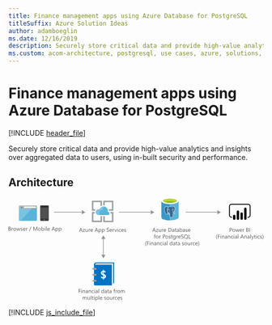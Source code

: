 ```yaml
---
title: Finance management apps using Azure Database for PostgreSQL
titleSuffix: Azure Solution Ideas
author: adamboeglin
ms.date: 12/16/2019
description: Securely store critical data and provide high-value analytics and insights over aggregated data to users, using in-built security and performance.
ms.custom: acom-architecture, postgresql, use cases, azure, solutions, analytics, 'https://azure.microsoft.com/solutions/architecture/finance-management-apps-using-azure-database-for-postgresql/'
---
```

# Finance management apps using Azure Database for PostgreSQL

[!INCLUDE [header_file](../header.md)]

Securely store critical data and provide high-value analytics and insights over aggregated data to users, using in-built security and performance. 

## Architecture

<svg class="architecture-diagram" aria-labelledby="finance-management-apps-using-azure-database-for-postgresql"  viewbox="0 0 753.592 305.172"  xmlns="http://www.w3.org/2000/svg">
    <g fill="#5b5b5b">
        <path d="M213.25 271.261h-4.51v4h4.172v1.216h-4.172v5.112h-1.357v-11.551h5.867zM215.935 271.245a.837.837 0 01-.6-.242.814.814 0 01-.25-.613.846.846 0 01.83-.861h.024a.855.855 0 01.619 1.463.849.849 0 01-.623.253zm.644 10.341h-1.321v-8.247h1.321zM226.1 281.584h-1.321v-4.7q0-2.626-1.917-2.626a2.077 2.077 0 00-1.639.745 2.759 2.759 0 00-.649 1.885v4.7h-1.315v-8.247h1.321v1.369h.032a2.975 2.975 0 012.71-1.562 2.522 2.522 0 012.07.874 3.9 3.9 0 01.716 2.525zM234.491 281.584h-1.321V280.3h-.032a2.766 2.766 0 01-2.537 1.482 2.71 2.71 0 01-1.93-.653 2.262 2.262 0 01-.7-1.732q0-2.312 2.723-2.69l2.474-.346q0-2.1-1.7-2.1a4.06 4.06 0 00-2.69 1.014v-1.353a5.113 5.113 0 012.8-.773q2.908 0 2.908 3.076zm-1.321-4.172l-1.989.273a3.229 3.229 0 00-1.386.455 1.311 1.311 0 00-.471 1.156 1.258 1.258 0 00.431.986 1.664 1.664 0 001.148.383 2.121 2.121 0 001.624-.688 2.465 2.465 0 00.64-1.744zM243.826 281.584h-1.321v-4.7q0-2.626-1.917-2.626a2.082 2.082 0 00-1.64.745 2.764 2.764 0 00-.648 1.885v4.7h-1.321v-8.247h1.321v1.369h.032a2.975 2.975 0 012.71-1.562 2.524 2.524 0 012.07.874 3.9 3.9 0 01.716 2.525zM251.936 281.208a4.291 4.291 0 01-2.255.571 3.731 3.731 0 01-2.846-1.148 4.158 4.158 0 01-1.084-2.976 4.571 4.571 0 011.168-3.274 4.084 4.084 0 013.117-1.236 4.337 4.337 0 011.917.4v1.355a3.359 3.359 0 00-1.965-.644 2.652 2.652 0 00-2.074.906 3.433 3.433 0 00-.809 2.38 3.269 3.269 0 00.761 2.287 2.62 2.62 0 002.041.838 3.311 3.311 0 002.03-.716zM254.61 271.245a.837.837 0 01-.6-.242.814.814 0 01-.25-.613.846.846 0 01.83-.861h.024a.855.855 0 01.619 1.463.849.849 0 01-.623.253zm.644 10.341h-1.321v-8.247h1.321zM263.832 281.584h-1.321V280.3h-.032a2.766 2.766 0 01-2.537 1.482 2.71 2.71 0 01-1.929-.653 2.259 2.259 0 01-.7-1.732q0-2.312 2.723-2.69l2.474-.346q0-2.1-1.7-2.1a4.058 4.058 0 00-2.69 1.014v-1.353a5.107 5.107 0 012.8-.773q2.907 0 2.908 3.076zm-1.321-4.172l-1.989.273a3.223 3.223 0 00-1.386.455 1.311 1.311 0 00-.471 1.156 1.261 1.261 0 00.43.986 1.667 1.667 0 001.149.383 2.121 2.121 0 001.622-.688 2.455 2.455 0 00.641-1.744zM267.641 281.584h-1.321v-12.207h1.321zM281.873 281.584h-1.321v-1.4h-.028a3.327 3.327 0 01-5.319.488 4.537 4.537 0 01-.931-3.016 4.948 4.948 0 011.031-3.278 3.4 3.4 0 012.745-1.231 2.645 2.645 0 012.474 1.337h.032v-5.106h1.321zm-1.321-3.729v-1.219a2.356 2.356 0 00-.661-1.692 2.215 2.215 0 00-1.675-.693 2.28 2.28 0 00-1.9.886 3.888 3.888 0 00-.693 2.448 3.5 3.5 0 00.663 2.251 2.174 2.174 0 001.785.825 2.254 2.254 0 001.792-.8 2.965 2.965 0 00.689-2.006zM290.45 281.584h-1.325V280.3h-.032a2.766 2.766 0 01-2.537 1.482 2.71 2.71 0 01-1.93-.653 2.262 2.262 0 01-.7-1.732q0-2.312 2.723-2.69l2.474-.346q0-2.1-1.7-2.1a4.06 4.06 0 00-2.69 1.014v-1.353a5.113 5.113 0 012.8-.773q2.908 0 2.908 3.076zm-1.321-4.172l-1.989.273a3.229 3.229 0 00-1.386.455 1.311 1.311 0 00-.471 1.156 1.258 1.258 0 00.431.986 1.664 1.664 0 001.148.383 2.121 2.121 0 001.624-.688 2.465 2.465 0 00.64-1.744zM296.765 281.506a2.546 2.546 0 01-1.232.258q-2.166 0-2.167-2.416v-4.881h-1.414v-1.13h1.414v-2.014l1.321-.426v2.44h2.078v1.128h-2.078v4.646a1.93 1.93 0 00.282 1.178 1.124 1.124 0 00.934.353 1.39 1.39 0 00.861-.273zM304.432 281.584h-1.321V280.3h-.032a2.766 2.766 0 01-2.537 1.482 2.71 2.71 0 01-1.93-.653 2.262 2.262 0 01-.7-1.732q0-2.312 2.723-2.69l2.474-.346q0-2.1-1.7-2.1a4.06 4.06 0 00-2.69 1.014v-1.353a5.113 5.113 0 012.8-.773q2.908 0 2.908 3.076zm-1.321-4.172l-1.989.273a3.229 3.229 0 00-1.386.455 1.311 1.311 0 00-.471 1.156 1.258 1.258 0 00.431.986 1.664 1.664 0 001.148.383 2.121 2.121 0 001.624-.688 2.465 2.465 0 00.64-1.744zM315.515 270.536a1.758 1.758 0 00-.878-.218q-1.386 0-1.386 1.747v1.271h1.933v1.128h-1.933v7.12h-1.311v-7.12h-1.414v-1.128h1.414V272a2.778 2.778 0 01.749-2.05 2.527 2.527 0 011.869-.753 2.592 2.592 0 01.958.145zM320.9 274.676a1.616 1.616 0 00-1-.266 1.688 1.688 0 00-1.414.8 3.7 3.7 0 00-.567 2.175v4.2H316.6v-8.247h1.321v1.7h.032a2.878 2.878 0 01.861-1.357 1.965 1.965 0 011.3-.488 2.152 2.152 0 01.789.118zM325.565 281.78a3.828 3.828 0 01-2.921-1.156 4.281 4.281 0 01-1.091-3.063 4.459 4.459 0 011.136-3.246 4.084 4.084 0 013.063-1.168 3.7 3.7 0 012.878 1.136 4.5 4.5 0 011.036 3.149 4.428 4.428 0 01-1.116 3.161 3.907 3.907 0 01-2.985 1.187zm.1-7.523a2.512 2.512 0 00-2.014.866 3.551 3.551 0 00-.741 2.388 3.362 3.362 0 00.749 2.312 2.546 2.546 0 002 .846 2.418 2.418 0 001.97-.825 3.606 3.606 0 00.688-2.356 3.669 3.669 0 00-.688-2.383 2.406 2.406 0 00-1.967-.848zM343.494 281.584h-1.321v-4.736a3.562 3.562 0 00-.423-1.982 1.6 1.6 0 00-1.421-.613 1.758 1.758 0 00-1.437.773 2.945 2.945 0 00-.589 1.852v4.706h-1.321v-4.9q0-2.433-1.877-2.432a1.737 1.737 0 00-1.434.729 3.011 3.011 0 00-.564 1.9v4.7h-1.321v-8.247h1.321v1.3h.032a2.8 2.8 0 012.561-1.5 2.382 2.382 0 012.335 1.707 2.945 2.945 0 012.738-1.707q2.722 0 2.723 3.359zM231.21 301.377h-1.321v-4.736a3.571 3.571 0 00-.423-1.982 1.6 1.6 0 00-1.422-.613 1.759 1.759 0 00-1.437.773 2.958 2.958 0 00-.589 1.852v4.706H224.7v-4.9q0-2.433-1.876-2.432a1.737 1.737 0 00-1.434.729 3.011 3.011 0 00-.564 1.9v4.7h-1.329v-8.244h1.321v1.3h.032a2.8 2.8 0 012.561-1.5 2.385 2.385 0 012.335 1.707 2.945 2.945 0 012.738-1.707q2.722 0 2.723 3.359zM240.375 301.377h-1.323v-1.3h-.032a2.71 2.71 0 01-2.545 1.5q-2.945 0-2.945-3.511v-4.936h1.311v4.72q0 2.61 2 2.61a2.023 2.023 0 001.592-.707 2.731 2.731 0 00.624-1.865v-4.758h1.321zM244.361 301.377h-1.321v-12.208h1.321zM250.862 301.3a2.548 2.548 0 01-1.234.258q-2.165 0-2.165-2.416v-4.881h-1.414v-1.131h1.414v-2.014l1.321-.426v2.44h2.078v1.128h-2.078v4.642a1.931 1.931 0 00.28 1.178 1.125 1.125 0 00.934.353 1.391 1.391 0 00.862-.273zM253.3 291.038a.834.834 0 01-.6-.242.815.815 0 01-.251-.613.848.848 0 01.835-.861h.019a.855.855 0 01.619 1.463.848.848 0 01-.622.253zm.644 10.341h-1.321v-8.247h1.321zM257.972 300.187h-.032v4.985h-1.32V293.13h1.321v1.449h.032a3.125 3.125 0 012.851-1.644 3.023 3.023 0 012.489 1.107 4.587 4.587 0 01.893 2.968 5.113 5.113 0 01-1.006 3.314 3.354 3.354 0 01-2.755 1.244 2.76 2.76 0 01-2.473-1.381zm-.032-3.326v1.152a2.453 2.453 0 00.664 1.735 2.37 2.37 0 003.568-.2 4.214 4.214 0 00.68-2.553 3.328 3.328 0 00-.635-2.158 2.107 2.107 0 00-1.724-.781 2.339 2.339 0 00-1.852.8 2.945 2.945 0 00-.701 2.005zM267.637 301.377h-1.321v-12.208h1.321zM276.941 297.586h-5.824a3.09 3.09 0 00.741 2.121 2.557 2.557 0 001.949.749 4.049 4.049 0 002.561-.918v1.25a4.782 4.782 0 01-2.874.789 3.489 3.489 0 01-2.748-1.124 4.6 4.6 0 01-1-3.161 4.507 4.507 0 011.092-3.137 3.5 3.5 0 012.71-1.212 3.1 3.1 0 012.506 1.047 4.368 4.368 0 01.886 2.908zm-1.353-1.119a2.69 2.69 0 00-.553-1.78 1.885 1.885 0 00-1.509-.636 2.134 2.134 0 00-1.588.668 3.036 3.036 0 00-.806 1.747zM282.955 301.082v-1.414a3.913 3.913 0 002.378.8q1.74 0 1.74-1.159a1.01 1.01 0 00-.15-.56 1.478 1.478 0 00-.4-.406 3.111 3.111 0 00-.6-.318 36.188 36.188 0 00-.736-.295 9.348 9.348 0 01-.963-.439 2.9 2.9 0 01-.693-.5 1.845 1.845 0 01-.418-.633 2.229 2.229 0 01-.141-.825 1.971 1.971 0 01.267-1.027 2.356 2.356 0 01.707-.749 3.288 3.288 0 011.01-.455 4.488 4.488 0 011.171-.153 4.734 4.734 0 011.917.37v1.337a3.734 3.734 0 00-2.094-.6 2.438 2.438 0 00-.667.085 1.632 1.632 0 00-.513.236 1.1 1.1 0 00-.33.366.96.96 0 00-.118.471 1.126 1.126 0 00.118.54 1.19 1.19 0 00.343.386 2.592 2.592 0 00.548.306q.32.137.732.3a10.117 10.117 0 01.983.431 3.367 3.367 0 01.741.5 1.948 1.948 0 01.471.64 2.058 2.058 0 01.166.861 2.037 2.037 0 01-.27 1.06 2.31 2.31 0 01-.721.749 3.3 3.3 0 01-1.038.443 5.137 5.137 0 01-1.234.145 4.685 4.685 0 01-2.206-.493zM293.9 301.573a3.826 3.826 0 01-2.921-1.156 4.281 4.281 0 01-1.091-3.063 4.459 4.459 0 011.135-3.246 4.086 4.086 0 013.069-1.168 3.7 3.7 0 012.878 1.136 4.5 4.5 0 011.036 3.149 4.432 4.432 0 01-1.116 3.161 3.907 3.907 0 01-2.99 1.187zm.1-7.523a2.512 2.512 0 00-2.014.866 3.551 3.551 0 00-.741 2.388 3.363 3.363 0 00.748 2.312 2.548 2.548 0 002 .846 2.414 2.414 0 001.969-.825 3.6 3.6 0 00.689-2.356 3.662 3.662 0 00-.689-2.383 2.4 2.4 0 00-1.962-.848zM306.789 301.377h-1.321v-1.3h-.032a2.71 2.71 0 01-2.545 1.5q-2.945 0-2.945-3.511v-4.936h1.314v4.72q0 2.61 2 2.61a2.023 2.023 0 001.592-.707 2.731 2.731 0 00.624-1.865v-4.758h1.324zM313.748 294.47a1.614 1.614 0 00-1-.266 1.685 1.685 0 00-1.414.8 3.687 3.687 0 00-.568 2.175v4.2h-1.321v-8.249h1.321v1.7h.032a2.888 2.888 0 01.862-1.357 1.962 1.962 0 011.3-.488 2.148 2.148 0 01.789.118zM320.592 301a4.291 4.291 0 01-2.255.571 3.734 3.734 0 01-2.848-1.148 4.157 4.157 0 01-1.083-2.976 4.576 4.576 0 011.166-3.274 4.087 4.087 0 013.117-1.236 4.337 4.337 0 011.917.4v1.353a3.359 3.359 0 00-1.965-.644 2.657 2.657 0 00-2.075.906 3.438 3.438 0 00-.809 2.38 3.274 3.274 0 00.761 2.287 2.624 2.624 0 002.042.838 3.311 3.311 0 002.03-.716zM329.218 297.586H323.4a3.08 3.08 0 00.741 2.121 2.553 2.553 0 001.949.749 4.054 4.054 0 002.561-.918v1.25a4.789 4.789 0 01-2.876.789 3.484 3.484 0 01-2.745-1.124 4.6 4.6 0 01-1-3.161 4.511 4.511 0 011.091-3.137 3.5 3.5 0 012.71-1.212 3.1 3.1 0 012.5 1.047 4.359 4.359 0 01.886 2.908zm-1.353-1.119a2.683 2.683 0 00-.551-1.78 1.885 1.885 0 00-1.51-.636 2.131 2.131 0 00-1.586.668 3.029 3.029 0 00-.806 1.747zM330.714 301.082v-1.414a3.913 3.913 0 002.378.8q1.74 0 1.74-1.159a1.01 1.01 0 00-.15-.56 1.477 1.477 0 00-.4-.406 3.111 3.111 0 00-.6-.318 36.188 36.188 0 00-.736-.295 9.349 9.349 0 01-.963-.439 2.9 2.9 0 01-.693-.5 1.845 1.845 0 01-.418-.633 2.229 2.229 0 01-.141-.825A1.971 1.971 0 01331 294.3a2.356 2.356 0 01.707-.749 3.288 3.288 0 011.01-.455 4.488 4.488 0 011.171-.153 4.734 4.734 0 011.917.37v1.337a3.734 3.734 0 00-2.094-.6 2.438 2.438 0 00-.667.085 1.632 1.632 0 00-.513.236 1.1 1.1 0 00-.33.366.96.96 0 00-.118.471 1.126 1.126 0 00.118.54 1.19 1.19 0 00.343.386 2.592 2.592 0 00.548.306q.32.137.732.3a10.117 10.117 0 01.983.431 3.367 3.367 0 01.741.5 1.948 1.948 0 01.471.64 2.058 2.058 0 01.166.861 2.037 2.037 0 01-.27 1.06 2.31 2.31 0 01-.721.749 3.3 3.3 0 01-1.038.443 5.137 5.137 0 01-1.234.145 4.684 4.684 0 01-2.208-.487z"/>
    </g>
    <g fill="#5b5b5b">
        <path d="M218.92 100.481h-1.5l-1.22-3.238h-4.9l-1.152 3.238h-1.5l4.43-11.546h1.4zm-3.166-4.454l-1.812-4.921a4.6 4.6 0 01-.177-.773h-.032a4.323 4.323 0 01-.185.773l-1.8 4.915zM226.192 92.612l-4.881 6.742h4.831v1.128h-6.765v-.411l4.881-6.709h-4.422v-1.129h6.364zM234.569 100.481h-1.321v-1.3h-.032a2.71 2.71 0 01-2.545 1.5q-2.945 0-2.945-3.511v-4.937h1.311v4.72q0 2.61 2 2.61a2.018 2.018 0 001.591-.707 2.725 2.725 0 00.624-1.865v-4.758h1.321zM241.535 93.571a1.616 1.616 0 00-1-.266 1.684 1.684 0 00-1.414.8 3.678 3.678 0 00-.568 2.175v4.2h-1.321v-8.247h1.321v1.7h.032a2.878 2.878 0 01.861-1.357 1.963 1.963 0 011.3-.488 2.156 2.156 0 01.789.118zM249.38 96.687h-5.823a3.084 3.084 0 00.741 2.121 2.554 2.554 0 001.949.749 4.054 4.054 0 002.561-.918v1.241a4.786 4.786 0 01-2.875.789 3.486 3.486 0 01-2.746-1.124 4.6 4.6 0 01-1-3.161 4.507 4.507 0 011.092-3.137 3.5 3.5 0 012.71-1.212 3.1 3.1 0 012.5 1.047 4.368 4.368 0 01.886 2.908zm-1.353-1.119a2.684 2.684 0 00-.553-1.78 1.878 1.878 0 00-1.509-.636 2.131 2.131 0 00-1.587.668 3.036 3.036 0 00-.806 1.747zM265.013 100.481h-1.5l-1.224-3.238h-4.9l-1.152 3.238h-1.506l4.43-11.546h1.4zm-3.166-4.454l-1.812-4.921a4.713 4.713 0 01-.177-.773h-.032a4.425 4.425 0 01-.185.773l-1.8 4.915zM267.888 99.288h-.032v4.98h-1.321V92.233h1.321v1.449h.032a3.122 3.122 0 012.851-1.644 3.021 3.021 0 012.488 1.107 4.587 4.587 0 01.894 2.968 5.113 5.113 0 01-1.006 3.314 3.351 3.351 0 01-2.755 1.244 2.759 2.759 0 01-2.472-1.383zm-.032-3.326v1.152a2.448 2.448 0 00.664 1.735 2.369 2.369 0 003.566-.205 4.206 4.206 0 00.681-2.553 3.322 3.322 0 00-.636-2.158 2.107 2.107 0 00-1.724-.781 2.34 2.34 0 00-1.852.8 2.945 2.945 0 00-.699 2.01zM277.584 99.288h-.032v4.98h-1.321V92.233h1.321v1.449h.032a3.122 3.122 0 012.851-1.644 3.021 3.021 0 012.488 1.107 4.587 4.587 0 01.894 2.968 5.113 5.113 0 01-1.006 3.314 3.351 3.351 0 01-2.755 1.244 2.759 2.759 0 01-2.472-1.383zm-.032-3.326v1.152a2.448 2.448 0 00.664 1.735 2.369 2.369 0 003.566-.205 4.206 4.206 0 00.681-2.553 3.322 3.322 0 00-.636-2.158 2.107 2.107 0 00-1.724-.781 2.34 2.34 0 00-1.852.8 2.946 2.946 0 00-.699 2.01zM290.084 100.014v-1.6a3.093 3.093 0 00.656.435 5.383 5.383 0 00.806.326 6.479 6.479 0 00.851.205 4.735 4.735 0 00.789.073 3.1 3.1 0 001.866-.453 1.737 1.737 0 00.41-2.147 2.293 2.293 0 00-.567-.633 5.685 5.685 0 00-.858-.548q-.5-.262-1.067-.551-.6-.306-1.128-.62a4.853 4.853 0 01-.91-.693 2.737 2.737 0 01-.484-3.354 2.97 2.97 0 01.91-.963 4.124 4.124 0 011.284-.564 5.881 5.881 0 011.47-.185 5.635 5.635 0 012.488.411v1.522a4.512 4.512 0 00-2.626-.707 4.33 4.33 0 00-.886.093 2.493 2.493 0 00-.789.3 1.745 1.745 0 00-.564.54 1.433 1.433 0 00-.218.806 1.649 1.649 0 00.166.765 1.859 1.859 0 00.487.589 4.83 4.83 0 00.786.516q.463.25 1.066.548t1.178.644a5.388 5.388 0 01.974.749 3.36 3.36 0 01.664.91 2.564 2.564 0 01.245 1.144 2.9 2.9 0 01-.335 1.446 2.724 2.724 0 01-.9.963 3.929 3.929 0 01-1.308.536 7.177 7.177 0 01-1.562.165 6.407 6.407 0 01-.676-.045q-.4-.044-.825-.128a6.58 6.58 0 01-.793-.21 2.454 2.454 0 01-.6-.285zM305.838 96.687h-5.823a3.084 3.084 0 00.741 2.121 2.554 2.554 0 001.949.749 4.054 4.054 0 002.561-.918v1.241a4.786 4.786 0 01-2.875.789 3.486 3.486 0 01-2.746-1.124 4.6 4.6 0 01-1-3.161 4.507 4.507 0 011.092-3.137 3.5 3.5 0 012.71-1.212 3.1 3.1 0 012.5 1.047 4.367 4.367 0 01.886 2.908zm-1.353-1.119a2.684 2.684 0 00-.553-1.78 1.878 1.878 0 00-1.509-.636 2.131 2.131 0 00-1.587.668 3.036 3.036 0 00-.806 1.747zM312.136 93.571a1.617 1.617 0 00-1-.266 1.684 1.684 0 00-1.414.8 3.678 3.678 0 00-.568 2.175v4.2h-1.321v-8.247h1.318v1.7h.032a2.878 2.878 0 01.861-1.357 1.963 1.963 0 011.3-.488 2.156 2.156 0 01.789.118zM320.714 92.233l-3.286 8.247h-1.3l-3.125-8.247h1.449l2.094 5.992a5.419 5.419 0 01.29 1.152h.032a5.372 5.372 0 01.258-1.119l2.19-6.024zM322.807 90.14a.837.837 0 01-.6-.242.814.814 0 01-.25-.613.846.846 0 01.83-.861h.024a.849.849 0 01.615.245.859.859 0 01.006 1.215l-.006.006a.844.844 0 01-.619.25zm.644 10.341h-1.321v-8.248h1.321zM331.747 100.1a4.291 4.291 0 01-2.255.571 3.736 3.736 0 01-2.848-1.148 4.161 4.161 0 01-1.083-2.976 4.571 4.571 0 011.168-3.274 4.084 4.084 0 013.117-1.236 4.337 4.337 0 011.917.4V93.8a3.357 3.357 0 00-1.965-.644 2.658 2.658 0 00-2.075.906 3.444 3.444 0 00-.809 2.38 3.279 3.279 0 00.761 2.287 2.626 2.626 0 002.042.838 3.311 3.311 0 002.03-.716zM340.375 96.687h-5.823a3.085 3.085 0 00.741 2.121 2.554 2.554 0 001.949.749 4.054 4.054 0 002.561-.918v1.241a4.786 4.786 0 01-2.875.789 3.486 3.486 0 01-2.746-1.124 4.6 4.6 0 01-1-3.161 4.507 4.507 0 011.092-3.137 3.5 3.5 0 012.71-1.212 3.1 3.1 0 012.5 1.047 4.367 4.367 0 01.886 2.908zm-1.353-1.119a2.684 2.684 0 00-.553-1.78 1.878 1.878 0 00-1.509-.636 2.131 2.131 0 00-1.587.668 3.036 3.036 0 00-.806 1.747zM341.871 100.183v-1.414a3.909 3.909 0 002.376.8q1.74 0 1.74-1.159a1.008 1.008 0 00-.148-.56 1.509 1.509 0 00-.4-.406 3.145 3.145 0 00-.6-.318 36.587 36.587 0 00-.738-.295 9.58 9.58 0 01-.963-.439 2.946 2.946 0 01-.693-.5 1.885 1.885 0 01-.418-.633 2.253 2.253 0 01-.14-.825 1.971 1.971 0 01.266-1.027 2.356 2.356 0 01.707-.749 3.3 3.3 0 011.011-.455 4.477 4.477 0 011.171-.153 4.737 4.737 0 011.917.37v1.33a3.736 3.736 0 00-2.094-.6 2.448 2.448 0 00-.668.085 1.65 1.65 0 00-.513.236 1.093 1.093 0 00-.329.366.96.96 0 00-.118.471 1.126 1.126 0 00.118.54 1.178 1.178 0 00.342.386 2.626 2.626 0 00.548.306q.323.137.733.3a10.241 10.241 0 01.983.431 3.4 3.4 0 01.741.5 1.964 1.964 0 01.471.64 2.077 2.077 0 01.165.861 2.025 2.025 0 01-.27 1.06 2.307 2.307 0 01-.72.749 3.309 3.309 0 01-1.039.443 5.134 5.134 0 01-1.232.145 4.678 4.678 0 01-2.206-.486z"/>
    </g>
    <g fill="#969696">
        <path d="M134.392 41.566h83.964v1.767h-83.964z"/>
        <path d="M216.551 36.281l10.683 6.169-10.683 6.169V36.281z"/>
    </g>
    <g fill="#969696">
        <path d="M326.435 41.566h95.746v1.767h-95.746z"/>
        <path d="M420.375 36.281l10.683 6.169-10.683 6.169V36.281z"/>
    </g>
    <g fill="#969696">
        <path d="M523.19 41.566h95.746v1.767H523.19z"/>
        <path d="M617.131 36.281l10.682 6.169-10.682 6.169V36.281z"/>
    </g>
    <g fill="#5b5b5b">
        <path d="M655.036 96.116v4.365h-1.353V88.935h3.173a4.188 4.188 0 012.872.9 3.222 3.222 0 011.019 2.545 3.5 3.5 0 01-1.132 2.69 4.324 4.324 0 01-3.056 1.047zm0-5.96v4.736h1.414a3.171 3.171 0 002.142-.637 2.268 2.268 0 00.738-1.809q0-2.288-2.71-2.287zM665.58 100.674a3.826 3.826 0 01-2.921-1.156 4.281 4.281 0 01-1.091-3.063 4.459 4.459 0 011.135-3.246 4.086 4.086 0 013.069-1.168 3.7 3.7 0 012.878 1.136 4.5 4.5 0 011.036 3.149 4.432 4.432 0 01-1.116 3.161 3.907 3.907 0 01-2.99 1.187zm.1-7.523a2.512 2.512 0 00-2.013.866 3.551 3.551 0 00-.741 2.388 3.363 3.363 0 00.748 2.312 2.548 2.548 0 002 .846 2.414 2.414 0 001.969-.825 3.6 3.6 0 00.689-2.356 3.662 3.662 0 00-.691-2.382 2.4 2.4 0 00-1.965-.849zM682.187 92.233l-2.474 8.247h-1.369l-1.7-5.9a3.79 3.79 0 01-.128-.765h-.032a3.627 3.627 0 01-.171.749l-1.843 5.919h-1.322l-2.5-8.247h1.386l1.707 6.2a3.828 3.828 0 01.118.741h.065a3.47 3.47 0 01.145-.758l1.9-6.185h1.208l1.707 6.217a4.491 4.491 0 01.118.741h.065a3.49 3.49 0 01.138-.741l1.675-6.217zM690.264 96.687h-5.821a3.08 3.08 0 00.741 2.121 2.553 2.553 0 001.949.749 4.054 4.054 0 002.561-.918v1.241a4.789 4.789 0 01-2.876.789 3.484 3.484 0 01-2.745-1.124 4.6 4.6 0 01-1-3.161 4.511 4.511 0 011.091-3.137 3.5 3.5 0 012.71-1.212 3.1 3.1 0 012.5 1.047 4.359 4.359 0 01.886 2.908zm-1.353-1.119a2.683 2.683 0 00-.551-1.78 1.885 1.885 0 00-1.51-.636 2.131 2.131 0 00-1.586.668 3.029 3.029 0 00-.806 1.747zM696.562 93.571a1.614 1.614 0 00-1-.266 1.685 1.685 0 00-1.414.8 3.687 3.687 0 00-.568 2.175v4.2h-1.321v-8.247h1.321v1.7h.032a2.888 2.888 0 01.862-1.357 1.962 1.962 0 011.3-.488 2.148 2.148 0 01.789.118zM702.692 100.481V88.935h3.286a3.588 3.588 0 012.375.733 2.368 2.368 0 01.879 1.909 2.809 2.809 0 01-.531 1.707 2.869 2.869 0 01-1.466 1.031v.032a2.945 2.945 0 011.869.882 2.71 2.71 0 01.7 1.937 3.02 3.02 0 01-1.06 2.4 3.954 3.954 0 01-2.68.918zm1.353-10.326v3.729h1.386a2.625 2.625 0 001.746-.536 1.865 1.865 0 00.637-1.51q0-1.684-2.216-1.684zm0 4.948v4.155h1.837a2.751 2.751 0 001.847-.564 1.931 1.931 0 00.656-1.546q0-2.046-2.786-2.045zM713.5 100.481h-1.353V88.935h1.353zM617.307 122.9h-1.178a10.29 10.29 0 01-2.5-7.031 10.68 10.68 0 012.5-7.143h1.192a10.857 10.857 0 00-2.528 7.128 10.665 10.665 0 002.514 7.046zM624.862 109.949h-4.51v4h4.172v1.216h-4.172v5.114H619v-11.551h5.864zM627.552 109.933a.836.836 0 01-.6-.242.814.814 0 01-.25-.613.846.846 0 01.83-.861h.024a.85.85 0 01.615.245.859.859 0 01.006 1.215l-.006.006a.843.843 0 01-.619.25zm.644 10.341h-1.321v-8.247h1.325zM637.716 120.274H636.4v-4.7q0-2.626-1.917-2.626a2.082 2.082 0 00-1.64.745 2.764 2.764 0 00-.648 1.885v4.7h-1.321v-8.248h1.321v1.37h.032a2.975 2.975 0 012.71-1.562 2.524 2.524 0 012.07.874 3.9 3.9 0 01.716 2.525zM646.111 120.274h-1.321v-1.289h-.032a2.766 2.766 0 01-2.537 1.482 2.71 2.71 0 01-1.929-.653 2.259 2.259 0 01-.7-1.732q0-2.312 2.723-2.69l2.474-.346q0-2.1-1.7-2.1a4.058 4.058 0 00-2.69 1.014v-1.353a5.107 5.107 0 012.8-.773q2.907 0 2.908 3.076zm-1.321-4.172l-1.989.273a3.224 3.224 0 00-1.386.455 1.311 1.311 0 00-.471 1.156 1.261 1.261 0 00.43.986 1.667 1.667 0 001.149.383 2.121 2.121 0 001.622-.688 2.455 2.455 0 00.641-1.744zM655.443 120.274h-1.32v-4.7q0-2.626-1.917-2.626a2.077 2.077 0 00-1.639.745 2.759 2.759 0 00-.649 1.885v4.7H648.6v-8.248h1.321v1.37h.032a2.975 2.975 0 012.71-1.562 2.522 2.522 0 012.07.874 3.9 3.9 0 01.716 2.525zM663.548 119.9a4.291 4.291 0 01-2.255.571 3.736 3.736 0 01-2.848-1.148 4.161 4.161 0 01-1.083-2.976 4.571 4.571 0 011.168-3.274 4.084 4.084 0 013.117-1.236 4.337 4.337 0 011.917.4v1.353a3.356 3.356 0 00-1.965-.644 2.658 2.658 0 00-2.075.906 3.444 3.444 0 00-.809 2.38 3.279 3.279 0 00.761 2.287 2.626 2.626 0 002.042.838 3.311 3.311 0 002.03-.716zM666.228 109.933a.836.836 0 01-.6-.242.814.814 0 01-.25-.613.846.846 0 01.83-.861h.024a.85.85 0 01.615.245.859.859 0 01.006 1.215l-.006.006a.843.843 0 01-.619.25zm.644 10.341h-1.321v-8.247h1.321zM675.448 120.274h-1.32v-1.289h-.028a2.766 2.766 0 01-2.537 1.482 2.71 2.71 0 01-1.93-.653 2.262 2.262 0 01-.7-1.732q0-2.312 2.723-2.69l2.474-.346q0-2.1-1.7-2.1a4.06 4.06 0 00-2.69 1.014v-1.353a5.113 5.113 0 012.8-.773q2.908 0 2.908 3.076zm-1.321-4.172l-1.989.273a3.229 3.229 0 00-1.386.455 1.311 1.311 0 00-.471 1.156 1.258 1.258 0 00.431.986 1.664 1.664 0 001.148.383 2.121 2.121 0 001.624-.688 2.465 2.465 0 00.64-1.744zM679.258 120.274h-1.321v-12.209h1.321zM695.568 120.274h-1.5l-1.224-3.238h-4.9l-1.152 3.238h-1.502l4.43-11.546h1.4zm-3.166-4.459l-1.812-4.921a4.6 4.6 0 01-.177-.773h-.032a4.317 4.317 0 01-.185.773l-1.8 4.921zM703.935 120.274h-1.321v-4.7q0-2.626-1.917-2.626a2.082 2.082 0 00-1.64.745 2.764 2.764 0 00-.648 1.885v4.7h-1.321v-8.248h1.321v1.37h.032a2.975 2.975 0 012.71-1.562 2.524 2.524 0 012.07.874 3.9 3.9 0 01.716 2.525zM712.325 120.274H711v-1.289h-.032a2.766 2.766 0 01-2.537 1.482 2.71 2.71 0 01-1.929-.653 2.259 2.259 0 01-.7-1.732q0-2.312 2.723-2.69l2.474-.346q0-2.1-1.7-2.1a4.058 4.058 0 00-2.69 1.014v-1.353a5.107 5.107 0 012.8-.773q2.907 0 2.908 3.076zM711 116.1l-1.989.273a3.224 3.224 0 00-1.386.455 1.311 1.311 0 00-.471 1.156 1.261 1.261 0 00.43.986 1.667 1.667 0 001.149.383 2.121 2.121 0 001.622-.688 2.455 2.455 0 00.641-1.744zM716.138 120.274h-1.321v-12.209h1.321zM725.376 112.027l-3.794 9.568q-1.014 2.561-2.851 2.561a3.029 3.029 0 01-.861-.1v-1.178a2.442 2.442 0 00.781.145 1.62 1.62 0 001.5-1.192l.661-1.562-3.221-8.231h1.466l2.231 6.347q.04.118.17.628h.048q.04-.193.161-.613l2.343-6.362zM730.667 120.194a2.546 2.546 0 01-1.232.258q-2.166 0-2.167-2.416v-4.881h-1.414v-1.128h1.414v-2.014l1.321-.426v2.44h2.078v1.128h-2.083v4.645a1.93 1.93 0 00.282 1.178 1.124 1.124 0 00.934.353 1.39 1.39 0 00.861-.273zM733.107 109.933a.836.836 0 01-.6-.242.814.814 0 01-.25-.613.846.846 0 01.83-.861h.024a.85.85 0 01.615.245.859.859 0 01.006 1.215l-.006.006a.843.843 0 01-.619.25zm.644 10.341h-1.321v-8.247h1.321zM742.047 119.9a4.291 4.291 0 01-2.255.571 3.736 3.736 0 01-2.848-1.148 4.161 4.161 0 01-1.083-2.976 4.571 4.571 0 011.168-3.274 4.084 4.084 0 013.117-1.236 4.337 4.337 0 011.917.4v1.353a3.356 3.356 0 00-1.965-.644 2.658 2.658 0 00-2.075.906 3.444 3.444 0 00-.809 2.38 3.279 3.279 0 00.761 2.287 2.626 2.626 0 002.042.838 3.311 3.311 0 002.03-.716zM743.547 119.976v-1.414a3.907 3.907 0 002.376.8q1.74 0 1.74-1.159a1 1 0 00-.15-.56 1.461 1.461 0 00-.4-.406 3.044 3.044 0 00-.6-.318 36.188 36.188 0 00-.736-.295 9.323 9.323 0 01-.961-.439 2.876 2.876 0 01-.693-.5 1.828 1.828 0 01-.418-.633 2.23 2.23 0 01-.141-.825 1.971 1.971 0 01.266-1.027 2.356 2.356 0 01.707-.749 3.3 3.3 0 011.01-.455 4.5 4.5 0 011.178-.153 4.734 4.734 0 011.917.37v1.33a3.734 3.734 0 00-2.094-.6 2.441 2.441 0 00-.668.085 1.626 1.626 0 00-.511.236 1.1 1.1 0 00-.331.366.972.972 0 00-.118.471 1.139 1.139 0 00.118.54 1.19 1.19 0 00.343.386 2.592 2.592 0 00.548.306c.214.092.46.191.733.3a10.247 10.247 0 01.983.431 3.366 3.366 0 01.741.5 1.944 1.944 0 01.471.64 2.058 2.058 0 01.166.861 2.036 2.036 0 01-.27 1.06 2.322 2.322 0 01-.721.749 3.31 3.31 0 01-1.039.443 5.134 5.134 0 01-1.232.145 4.681 4.681 0 01-2.214-.486zM751.075 122.9H749.9a10.665 10.665 0 002.513-7.047 10.857 10.857 0 00-2.528-7.128h1.192a10.64 10.64 0 012.513 7.143 10.25 10.25 0 01-2.515 7.032z"/>
    </g>
    <path d="M707.84 58.778h-1.288V56.21h1.284a4.948 4.948 0 004.942-4.942V25.033a4.948 4.948 0 00-4.942-4.948h-48.659a4.948 4.948 0 00-4.942 4.948v26.236a4.948 4.948 0 004.942 4.942h1.284v2.569h-1.284a7.519 7.519 0 01-7.51-7.511V25.033a7.519 7.519 0 017.511-7.511h48.659a7.519 7.519 0 017.511 7.511v26.236a7.519 7.519 0 01-7.511 7.511"/>
    <path d="M667.07 50.18a3.485 3.485 0 013.485 3.485V61.7a3.485 3.485 0 01-3.485 3.485 3.485 3.485 0 01-3.486-3.484v-8.036a3.485 3.485 0 013.485-3.485zM678.032 65.187a3.486 3.486 0 01-3.486-3.485v-20.63a3.486 3.486 0 116.971-.129V61.7a3.486 3.486 0 01-3.485 3.486M699.954 65.085a3.486 3.486 0 01-3.486-3.485V32.381a3.486 3.486 0 016.971-.129V61.6a3.486 3.486 0 01-3.485 3.486M689 65.187a3.486 3.486 0 01-3.486-3.485V46.377a3.486 3.486 0 116.971-.129V61.7A3.486 3.486 0 01689 65.187"/>
    <path d="M271.976 67.415h-21.122v-21h4.326a11.208 11.208 0 01-.763-4.2v-.254H246.4v29.9h30.029V54.055h-4.454zM301.751 46.42h3.817v21.122h-21.122v-13.36h-4.454v17.687h30.029v-29.9h-9.416a8.965 8.965 0 011.145 4.2zM250.854 33.7v-21h21.122v12.216a11.807 11.807 0 014.454-2.036V8.247H246.4v29.9h8.653a12.075 12.075 0 012.8-4.326l-7-.127zM284.446 22.371V12.7h21.122v21.123h-9.289a15.434 15.434 0 01.636 4.326v.127h13.106V8.247h-30.029v13.87c.382 0 .636-.127 1.018-.127a31.518 31.518 0 013.436.381z" fill="#a0a1a2"/>
    <path d="M298.314 46.038a4.7 4.7 0 00-4.682-4.713h-.667a13.834 13.834 0 00.509-3.308 12.522 12.522 0 00-24.431-3.945 9.926 9.926 0 00-2.8-.509 8.654 8.654 0 000 17.305h27.739a4.839 4.839 0 004.326-4.831" fill="#59b4d9"/>
    <path d="M270.831 50.874a8.649 8.649 0 014.2-14.506 7.03 7.03 0 012.8-.127 12.622 12.622 0 017-10.179 12 12 0 00-3.817-.636 12.453 12.453 0 00-11.834 8.653 9.926 9.926 0 00-2.8-.509 8.654 8.654 0 000 17.305h4.454z" fill="#fff" opacity=".2"/>
    <g fill="#5b5b5b">
        <path d="M435.271 100.481h-1.5l-1.224-3.238h-4.9l-1.153 3.238h-1.506l4.43-11.546h1.4zm-3.166-4.454l-1.812-4.921a4.594 4.594 0 01-.177-.773h-.032a4.323 4.323 0 01-.185.773l-1.8 4.915zM442.544 92.612l-4.881 6.742h4.831v1.128h-6.774v-.411l4.881-6.709h-4.422v-1.129h6.362zM450.921 100.481H449.6v-1.3h-.032a2.71 2.71 0 01-2.545 1.5q-2.945 0-2.945-3.511v-4.937h1.313v4.72q0 2.61 2 2.61a2.018 2.018 0 001.591-.707 2.725 2.725 0 00.624-1.865v-4.758h1.321zM457.887 93.571a1.617 1.617 0 00-1-.266 1.684 1.684 0 00-1.414.8 3.678 3.678 0 00-.568 2.175v4.2h-1.321v-8.247h1.321v1.7h.032a2.878 2.878 0 01.861-1.357 1.963 1.963 0 011.3-.488 2.156 2.156 0 01.789.118zM465.733 96.687h-5.823a3.085 3.085 0 00.741 2.121 2.554 2.554 0 001.949.749 4.054 4.054 0 002.561-.918v1.241a4.786 4.786 0 01-2.875.789 3.486 3.486 0 01-2.746-1.124 4.6 4.6 0 01-1-3.161 4.507 4.507 0 011.092-3.137 3.5 3.5 0 012.71-1.212 3.1 3.1 0 012.5 1.047 4.367 4.367 0 01.886 2.908zm-1.353-1.119a2.684 2.684 0 00-.553-1.78 1.878 1.878 0 00-1.509-.636 2.131 2.131 0 00-1.587.668 3.036 3.036 0 00-.806 1.747zM472.424 100.481V88.935h3.189q6.1 0 6.105 5.629a5.674 5.674 0 01-1.694 4.3 6.291 6.291 0 01-4.54 1.622zm1.353-10.326v9.1h1.723a4.893 4.893 0 003.535-1.216 4.562 4.562 0 001.264-3.447q0-4.438-4.72-4.438zM489.716 100.481H488.4v-1.289h-.032a2.766 2.766 0 01-2.537 1.482 2.71 2.71 0 01-1.93-.653 2.262 2.262 0 01-.7-1.732q0-2.312 2.723-2.69l2.474-.346q0-2.1-1.7-2.1a4.06 4.06 0 00-2.69 1.014v-1.354a5.113 5.113 0 012.8-.773q2.908 0 2.908 3.076zm-1.316-4.172l-1.989.273a3.23 3.23 0 00-1.386.455 1.311 1.311 0 00-.471 1.156 1.258 1.258 0 00.431.986 1.664 1.664 0 001.148.383 2.121 2.121 0 001.624-.688 2.465 2.465 0 00.64-1.744zM496.031 100.4a2.546 2.546 0 01-1.232.258q-2.166 0-2.167-2.416v-4.881h-1.414v-1.128h1.414V90.22l1.321-.426v2.44h2.078v1.128h-2.078v4.647a1.93 1.93 0 00.282 1.178 1.124 1.124 0 00.934.353 1.39 1.39 0 00.861-.273zM503.7 100.481h-1.323v-1.289h-.032a2.766 2.766 0 01-2.537 1.482 2.71 2.71 0 01-1.93-.653 2.262 2.262 0 01-.7-1.732q0-2.312 2.723-2.69l2.474-.346q0-2.1-1.7-2.1a4.06 4.06 0 00-2.69 1.014v-1.354a5.113 5.113 0 012.8-.773q2.908 0 2.908 3.076zm-1.323-4.172l-1.989.273a3.23 3.23 0 00-1.386.455 1.311 1.311 0 00-.471 1.156 1.258 1.258 0 00.431.986 1.664 1.664 0 001.148.383 2.121 2.121 0 001.624-.688 2.465 2.465 0 00.64-1.744zM507.539 99.288h-.032v1.192h-1.321V88.271h1.321v5.413h.032a3.125 3.125 0 012.851-1.644 3.022 3.022 0 012.484 1.107 4.568 4.568 0 01.9 2.968 5.113 5.113 0 01-1.006 3.314 3.354 3.354 0 01-2.755 1.244 2.71 2.71 0 01-2.474-1.385zm-.032-3.326v1.152a2.456 2.456 0 00.663 1.735 2.372 2.372 0 003.569-.205 4.214 4.214 0 00.68-2.553 3.33 3.33 0 00-.636-2.158 2.107 2.107 0 00-1.724-.781 2.339 2.339 0 00-1.852.8 2.945 2.945 0 00-.7 2.01zM521.569 100.481h-1.321v-1.289h-.032a2.766 2.766 0 01-2.537 1.482 2.71 2.71 0 01-1.929-.653 2.259 2.259 0 01-.7-1.732q0-2.312 2.723-2.69l2.474-.346q0-2.1-1.7-2.1a4.058 4.058 0 00-2.69 1.014v-1.354a5.107 5.107 0 012.8-.773q2.907 0 2.908 3.076zm-1.321-4.172l-1.989.273a3.223 3.223 0 00-1.386.455 1.311 1.311 0 00-.471 1.156 1.261 1.261 0 00.43.986 1.667 1.667 0 001.149.383 2.121 2.121 0 001.622-.688 2.455 2.455 0 00.641-1.744zM523.559 100.183v-1.414a3.909 3.909 0 002.376.8q1.74 0 1.74-1.159a1.008 1.008 0 00-.148-.56 1.509 1.509 0 00-.4-.406 3.145 3.145 0 00-.6-.318 36.587 36.587 0 00-.738-.295 9.58 9.58 0 01-.963-.439 2.946 2.946 0 01-.693-.5 1.885 1.885 0 01-.418-.633 2.253 2.253 0 01-.14-.825 1.971 1.971 0 01.266-1.027 2.356 2.356 0 01.707-.749 3.3 3.3 0 011.011-.455 4.477 4.477 0 011.171-.153 4.737 4.737 0 011.917.37v1.33a3.736 3.736 0 00-2.094-.6 2.448 2.448 0 00-.668.085 1.65 1.65 0 00-.513.236 1.093 1.093 0 00-.329.366.96.96 0 00-.118.471 1.126 1.126 0 00.118.54 1.178 1.178 0 00.342.386 2.626 2.626 0 00.548.306q.323.137.733.3a10.241 10.241 0 01.983.431 3.4 3.4 0 01.741.5 1.964 1.964 0 01.471.64 2.077 2.077 0 01.165.861 2.025 2.025 0 01-.27 1.06 2.307 2.307 0 01-.72.749 3.309 3.309 0 01-1.039.443 5.134 5.134 0 01-1.232.145 4.678 4.678 0 01-2.206-.486zM537.685 96.687h-5.823a3.085 3.085 0 00.741 2.121 2.554 2.554 0 001.949.749 4.054 4.054 0 002.561-.918v1.241a4.786 4.786 0 01-2.875.789 3.486 3.486 0 01-2.746-1.124 4.6 4.6 0 01-1-3.161 4.507 4.507 0 011.092-3.137 3.5 3.5 0 012.71-1.212 3.1 3.1 0 012.5 1.047 4.367 4.367 0 01.886 2.908zm-1.353-1.119a2.684 2.684 0 00-.553-1.78 1.878 1.878 0 00-1.509-.636 2.131 2.131 0 00-1.587.668 3.036 3.036 0 00-.806 1.747zM434.928 109.224a1.757 1.757 0 00-.877-.218q-1.386 0-1.386 1.747v1.272h1.935v1.128h-1.933v7.12h-1.314v-7.119h-1.414v-1.128h1.414v-1.336a2.779 2.779 0 01.75-2.05 2.527 2.527 0 011.869-.753 2.58 2.58 0 01.958.145zM439.459 120.467a3.826 3.826 0 01-2.921-1.156 4.281 4.281 0 01-1.091-3.063 4.459 4.459 0 011.135-3.248 4.086 4.086 0 013.069-1.168 3.7 3.7 0 012.878 1.136 4.5 4.5 0 011.036 3.149 4.432 4.432 0 01-1.116 3.161 3.907 3.907 0 01-2.99 1.189zm.1-7.523a2.512 2.512 0 00-2.014.866 3.551 3.551 0 00-.741 2.388 3.363 3.363 0 00.748 2.312 2.548 2.548 0 002 .846 2.414 2.414 0 001.969-.825 3.6 3.6 0 00.689-2.356 3.662 3.662 0 00-.689-2.383 2.4 2.4 0 00-1.96-.847zM449.983 113.364a1.617 1.617 0 00-1-.266 1.686 1.686 0 00-1.414.8 3.686 3.686 0 00-.569 2.172v4.2h-1.321v-8.247H447v1.7h.032a2.876 2.876 0 01.86-1.357 1.965 1.965 0 011.3-.488 2.156 2.156 0 01.789.118zM457.463 115.909v4.365h-1.353v-11.546h3.173a4.188 4.188 0 012.872.9 3.222 3.222 0 011.019 2.545 3.5 3.5 0 01-1.132 2.69 4.324 4.324 0 01-3.056 1.047zm0-5.96v4.736h1.414a3.17 3.17 0 002.143-.637 2.268 2.268 0 00.738-1.809q0-2.288-2.71-2.287zM468.007 120.467a3.826 3.826 0 01-2.921-1.156 4.281 4.281 0 01-1.091-3.063A4.459 4.459 0 01465.13 113a4.086 4.086 0 013.069-1.168 3.7 3.7 0 012.878 1.136 4.5 4.5 0 011.036 3.149 4.432 4.432 0 01-1.113 3.164 3.907 3.907 0 01-2.993 1.186zm.1-7.523a2.512 2.512 0 00-2.014.866 3.551 3.551 0 00-.741 2.388 3.363 3.363 0 00.748 2.312 2.548 2.548 0 002 .846 2.414 2.414 0 001.969-.825 3.6 3.6 0 00.689-2.356 3.662 3.662 0 00-.689-2.383 2.4 2.4 0 00-1.964-.847zM473.726 119.976v-1.414a3.906 3.906 0 002.375.8q1.74 0 1.74-1.159a1.008 1.008 0 00-.148-.56 1.493 1.493 0 00-.4-.406 3.111 3.111 0 00-.6-.318 36.587 36.587 0 00-.738-.295 9.439 9.439 0 01-.961-.439 2.92 2.92 0 01-.693-.5 1.862 1.862 0 01-.418-.633 2.228 2.228 0 01-.14-.825 1.97 1.97 0 01.265-1.027 2.366 2.366 0 01.707-.749 3.309 3.309 0 011.011-.455 4.5 4.5 0 011.178-.153 4.737 4.737 0 011.917.37v1.33a3.736 3.736 0 00-2.094-.6 2.456 2.456 0 00-.669.085 1.65 1.65 0 00-.511.236 1.085 1.085 0 00-.33.366.96.96 0 00-.118.471 1.126 1.126 0 00.118.54 1.186 1.186 0 00.342.386 2.654 2.654 0 00.548.306q.323.137.734.3a10.241 10.241 0 01.983.431 3.4 3.4 0 01.741.5 1.961 1.961 0 01.471.64 2.077 2.077 0 01.165.861 2.036 2.036 0 01-.27 1.06 2.307 2.307 0 01-.72.749 3.317 3.317 0 01-1.04.443 5.118 5.118 0 01-1.231.145 4.679 4.679 0 01-2.214-.486zM485.055 120.194a2.548 2.548 0 01-1.234.258q-2.166 0-2.166-2.416v-4.881h-1.414v-1.128h1.414v-2.014l1.321-.426v2.44h2.078v1.128h-2.078v4.645a1.931 1.931 0 00.28 1.178 1.125 1.125 0 00.934.353 1.391 1.391 0 00.862-.273zM493.723 119.613q0 4.542-4.349 4.542a5.843 5.843 0 01-2.674-.58v-1.321a5.5 5.5 0 002.658.773q3.044 0 3.044-3.238v-.9h-.032a3.337 3.337 0 01-5.311.48 4.392 4.392 0 01-.943-2.951 5.132 5.132 0 011.011-3.342 3.377 3.377 0 012.768-1.241 2.686 2.686 0 012.474 1.337h.032v-1.144h1.321zm-1.323-3.063v-1.221a2.356 2.356 0 00-.663-1.684 2.189 2.189 0 00-1.655-.7 2.3 2.3 0 00-1.917.89 3.975 3.975 0 00-.693 2.493 3.417 3.417 0 00.664 2.2 2.147 2.147 0 001.76.825 2.3 2.3 0 001.807-.789 2.945 2.945 0 00.7-2.021zM500.7 113.364a1.614 1.614 0 00-1-.266 1.685 1.685 0 00-1.414.8 3.687 3.687 0 00-.568 2.175v4.2H496.4v-8.247h1.321v1.7h.032a2.888 2.888 0 01.862-1.357 1.962 1.962 0 011.3-.488 2.148 2.148 0 01.789.118zM508.542 116.48h-5.822a3.08 3.08 0 00.741 2.121 2.553 2.553 0 001.949.749 4.054 4.054 0 002.561-.918v1.241a4.789 4.789 0 01-2.876.789 3.484 3.484 0 01-2.745-1.124 4.6 4.6 0 01-1-3.161 4.511 4.511 0 011.091-3.137 3.5 3.5 0 012.71-1.212 3.1 3.1 0 012.5 1.047 4.359 4.359 0 01.886 2.908zm-1.353-1.119a2.683 2.683 0 00-.551-1.78 1.885 1.885 0 00-1.51-.636 2.131 2.131 0 00-1.586.668 3.029 3.029 0 00-.806 1.747zM510.177 119.806v-1.6a3.063 3.063 0 00.656.435 5.335 5.335 0 00.806.326 6.417 6.417 0 00.849.205 4.745 4.745 0 00.789.073 3.09 3.09 0 001.865-.463 1.739 1.739 0 00.41-2.148 2.316 2.316 0 00-.568-.633 5.626 5.626 0 00-.858-.548q-.495-.262-1.066-.551-.6-.306-1.128-.62a4.863 4.863 0 01-.911-.693 2.886 2.886 0 01-.608-.858 2.932 2.932 0 01.124-2.5 2.974 2.974 0 01.911-.963 4.11 4.11 0 011.284-.564 5.88 5.88 0 011.47-.185 5.626 5.626 0 012.487.411v1.522a4.51 4.51 0 00-2.626-.707 4.341 4.341 0 00-.886.093 2.5 2.5 0 00-.789.3 1.757 1.757 0 00-.564.54 1.432 1.432 0 00-.217.806 1.65 1.65 0 00.165.765 1.876 1.876 0 00.487.589 4.829 4.829 0 00.786.516q.463.25 1.066.548t1.178.644a5.4 5.4 0 01.976.749 3.356 3.356 0 01.663.91 2.564 2.564 0 01.245 1.144 2.9 2.9 0 01-.333 1.446 2.745 2.745 0 01-.9.963 3.936 3.936 0 01-1.309.536 7.176 7.176 0 01-1.562.165 6.443 6.443 0 01-.676-.045q-.4-.044-.825-.128a6.7 6.7 0 01-.793-.21 2.464 2.464 0 01-.598-.27zM524.134 120.467a5.1 5.1 0 01-3.937-1.619 6.016 6.016 0 01-1.475-4.212 6.342 6.342 0 011.507-4.445 5.272 5.272 0 014.1-1.659 4.957 4.957 0 013.85 1.611 6.009 6.009 0 011.466 4.212 6.382 6.382 0 01-1.5 4.47 4.418 4.418 0 01-.758.676l3.247 2.328h-2.459L526 120.2a6.257 6.257 0 01-1.866.267zm.1-10.712a3.723 3.723 0 00-2.955 1.312 5.083 5.083 0 00-1.137 3.447 5.162 5.162 0 001.105 3.439 3.626 3.626 0 002.89 1.3 3.79 3.79 0 003-1.241 5.066 5.066 0 001.1-3.471 5.277 5.277 0 00-1.06-3.535 3.644 3.644 0 00-2.947-1.251zM537.907 120.274h-5.992v-11.546h1.353v10.326h4.64zM407.668 142.694h-1.178a10.29 10.29 0 01-2.5-7.031 10.68 10.68 0 012.5-7.143h1.192a10.851 10.851 0 00-2.528 7.128 10.665 10.665 0 002.514 7.046zM415.222 129.743h-4.51v4h4.172v1.216h-4.172v5.114h-1.353v-11.551h5.864zM417.912 129.727a.839.839 0 01-.606-.242.818.818 0 01-.249-.613.844.844 0 01.826-.861h.029a.855.855 0 01.621 1.46l-.006.006a.845.845 0 01-.615.25zm.644 10.341h-1.321v-8.248h1.321zM428.076 140.067h-1.321v-4.7q0-2.626-1.917-2.626a2.079 2.079 0 00-1.64.745 2.759 2.759 0 00-.648 1.885v4.7h-1.32v-8.247h1.321v1.369h.032a2.975 2.975 0 012.71-1.562 2.52 2.52 0 012.069.874 3.888 3.888 0 01.718 2.525zM436.468 140.067h-1.321v-1.289h-.032a2.768 2.768 0 01-2.538 1.482 2.71 2.71 0 01-1.929-.653 2.259 2.259 0 01-.7-1.732q0-2.312 2.723-2.69l2.474-.346q0-2.1-1.7-2.1a4.062 4.062 0 00-2.69 1.014V132.4a5.113 5.113 0 012.8-.773q2.908 0 2.909 3.076zm-1.321-4.172l-1.99.273a3.23 3.23 0 00-1.386.455 1.315 1.315 0 00-.471 1.156 1.258 1.258 0 00.431.986 1.664 1.664 0 001.148.383 2.121 2.121 0 001.624-.688 2.46 2.46 0 00.641-1.744zM445.8 140.067h-1.321v-4.7q0-2.626-1.917-2.626a2.08 2.08 0 00-1.639.745 2.759 2.759 0 00-.649 1.885v4.7h-1.321v-8.247h1.321v1.369h.032a2.978 2.978 0 012.71-1.562 2.526 2.526 0 012.071.874 3.9 3.9 0 01.715 2.525zM453.913 139.689a4.291 4.291 0 01-2.255.571 3.734 3.734 0 01-2.848-1.148 4.157 4.157 0 01-1.083-2.976 4.576 4.576 0 011.166-3.274 4.087 4.087 0 013.117-1.236 4.337 4.337 0 011.917.4v1.353a3.359 3.359 0 00-1.965-.644 2.657 2.657 0 00-2.075.906 3.438 3.438 0 00-.809 2.38 3.274 3.274 0 00.761 2.287 2.624 2.624 0 002.042.838 3.311 3.311 0 002.03-.716zM456.587 129.727a.839.839 0 01-.606-.242.818.818 0 01-.249-.613.844.844 0 01.826-.861h.029a.855.855 0 01.621 1.46l-.006.006a.845.845 0 01-.615.25zm.644 10.341h-1.321v-8.248h1.321zM465.807 140.067h-1.321v-1.289h-.032a2.764 2.764 0 01-2.535 1.482 2.71 2.71 0 01-1.93-.653 2.259 2.259 0 01-.7-1.732q0-2.312 2.723-2.69l2.474-.346q0-2.1-1.7-2.1a4.058 4.058 0 00-2.69 1.014V132.4a5.107 5.107 0 012.8-.773q2.907 0 2.907 3.076zm-1.321-4.172l-1.988.273a3.223 3.223 0 00-1.386.455 1.311 1.311 0 00-.471 1.156 1.257 1.257 0 00.43.986 1.667 1.667 0 001.149.383 2.121 2.121 0 001.622-.688 2.46 2.46 0 00.64-1.744zM469.621 140.067H468.3v-12.209h1.321zM483.848 140.067h-1.321v-1.4h-.027a3.049 3.049 0 01-2.835 1.6 3.081 3.081 0 01-2.484-1.107 4.543 4.543 0 01-.931-3.016 4.948 4.948 0 011.031-3.278 3.4 3.4 0 012.748-1.232 2.643 2.643 0 012.474 1.337h.032v-5.106h1.321zm-1.321-3.729v-1.216a2.356 2.356 0 00-.661-1.692 2.214 2.214 0 00-1.675-.693 2.281 2.281 0 00-1.9.886 3.888 3.888 0 00-.693 2.448 3.492 3.492 0 00.664 2.251 2.171 2.171 0 001.784.825 2.256 2.256 0 001.792-.8 2.97 2.97 0 00.69-2.009zM492.427 140.067h-1.321v-1.289h-.032a2.768 2.768 0 01-2.538 1.482 2.71 2.71 0 01-1.929-.653 2.259 2.259 0 01-.7-1.732q0-2.312 2.723-2.69l2.474-.346q0-2.1-1.7-2.1a4.062 4.062 0 00-2.69 1.014V132.4a5.113 5.113 0 012.8-.773q2.908 0 2.909 3.076zm-1.321-4.172l-1.99.273a3.23 3.23 0 00-1.386.455 1.315 1.315 0 00-.471 1.156 1.258 1.258 0 00.431.986 1.664 1.664 0 001.148.383 2.121 2.121 0 001.624-.688 2.46 2.46 0 00.641-1.744zM498.741 139.987a2.548 2.548 0 01-1.234.258q-2.166 0-2.166-2.416v-4.881h-1.414v-1.128h1.414v-2.014l1.321-.426v2.44h2.078v1.128h-2.078v4.647a1.931 1.931 0 00.28 1.178 1.125 1.125 0 00.934.353 1.391 1.391 0 00.862-.273zM506.408 140.067h-1.324v-1.289h-.032a2.768 2.768 0 01-2.538 1.482 2.71 2.71 0 01-1.929-.653 2.259 2.259 0 01-.7-1.732q0-2.312 2.723-2.69l2.474-.346q0-2.1-1.7-2.1a4.062 4.062 0 00-2.69 1.014V132.4a5.113 5.113 0 012.8-.773q2.908 0 2.909 3.076zm-1.321-4.172l-1.99.273a3.23 3.23 0 00-1.386.455 1.315 1.315 0 00-.471 1.156 1.258 1.258 0 00.431.986 1.664 1.664 0 001.148.383 2.121 2.121 0 001.624-.688 2.46 2.46 0 00.641-1.744zM512.916 139.769v-1.414a3.906 3.906 0 002.375.8q1.74 0 1.74-1.159a1.008 1.008 0 00-.148-.56 1.493 1.493 0 00-.4-.406 3.111 3.111 0 00-.6-.318 36.587 36.587 0 00-.738-.295 9.439 9.439 0 01-.961-.439 2.92 2.92 0 01-.693-.5 1.862 1.862 0 01-.418-.633 2.228 2.228 0 01-.14-.825 1.97 1.97 0 01.265-1.027 2.366 2.366 0 01.707-.749 3.309 3.309 0 011.011-.455 4.5 4.5 0 011.178-.153 4.737 4.737 0 011.917.37v1.337a3.736 3.736 0 00-2.094-.6 2.456 2.456 0 00-.669.085 1.65 1.65 0 00-.511.236 1.085 1.085 0 00-.33.366.96.96 0 00-.118.471 1.126 1.126 0 00.118.54 1.186 1.186 0 00.342.386 2.654 2.654 0 00.548.306q.323.137.734.3a10.241 10.241 0 01.983.431 3.4 3.4 0 01.741.5 1.961 1.961 0 01.471.64 2.077 2.077 0 01.165.861 2.036 2.036 0 01-.27 1.06 2.307 2.307 0 01-.72.749 3.317 3.317 0 01-1.04.443 5.118 5.118 0 01-1.231.145 4.678 4.678 0 01-2.214-.493zM523.86 140.261a3.824 3.824 0 01-2.92-1.156 4.278 4.278 0 01-1.092-3.063 4.459 4.459 0 011.137-3.246 4.081 4.081 0 013.063-1.168 3.7 3.7 0 012.879 1.136 4.507 4.507 0 011.034 3.149 4.432 4.432 0 01-1.115 3.161 3.909 3.909 0 01-2.986 1.187zm.1-7.523a2.514 2.514 0 00-2.014.866 3.558 3.558 0 00-.741 2.388 3.363 3.363 0 00.75 2.312 2.544 2.544 0 002 .846 2.416 2.416 0 001.97-.825 3.6 3.6 0 00.688-2.356 3.662 3.662 0 00-.688-2.383 2.4 2.4 0 00-1.969-.846zM536.746 140.067h-1.321v-1.3h-.032a2.71 2.71 0 01-2.545 1.5q-2.945 0-2.945-3.511v-4.936h1.314v4.72q0 2.61 2 2.61a2.021 2.021 0 001.591-.707 2.725 2.725 0 00.623-1.865v-4.752h1.321zM543.714 133.157a1.617 1.617 0 00-1-.266 1.686 1.686 0 00-1.414.8 3.686 3.686 0 00-.567 2.175v4.2h-1.321v-8.246h1.321v1.7h.032a2.876 2.876 0 01.86-1.357 1.965 1.965 0 011.3-.488 2.156 2.156 0 01.789.118zM550.551 139.689a4.288 4.288 0 01-2.255.571 3.732 3.732 0 01-2.846-1.148 4.158 4.158 0 01-1.084-2.976 4.572 4.572 0 011.169-3.274 4.081 4.081 0 013.116-1.236 4.333 4.333 0 011.917.4v1.353a3.357 3.357 0 00-1.965-.644 2.656 2.656 0 00-2.074.906 3.438 3.438 0 00-.809 2.38 3.274 3.274 0 00.761 2.287 2.621 2.621 0 002.041.838 3.306 3.306 0 002.03-.716zM559.177 136.275h-5.824a3.09 3.09 0 00.741 2.121 2.557 2.557 0 001.949.749 4.049 4.049 0 002.561-.918v1.241a4.782 4.782 0 01-2.874.789 3.489 3.489 0 01-2.748-1.124 4.6 4.6 0 01-1-3.161 4.507 4.507 0 011.092-3.137 3.5 3.5 0 012.71-1.212 3.1 3.1 0 012.506 1.047 4.367 4.367 0 01.886 2.908zm-1.353-1.119a2.69 2.69 0 00-.548-1.786 1.885 1.885 0 00-1.509-.636 2.134 2.134 0 00-1.588.668 3.036 3.036 0 00-.806 1.747zM561.207 142.694h-1.178a10.665 10.665 0 002.513-7.047 10.857 10.857 0 00-2.528-7.128h1.192a10.64 10.64 0 012.513 7.143 10.25 10.25 0 01-2.512 7.032z"/>
    </g>
    <path d="M309.375 252.667h2.77v-61.8h-54.186c-1.731.173-5.367 4.5-5.367 5.02v59.723a3.287 3.287 0 003.285 3.289h49.343v-1.039z" fill="#0072c6"/>
    <path d="M260.383 193.634a4.108 4.108 0 00-3.463 1.384c-2.945 2.592.693 2.592 2.077 2.592h46.222v60.245l4.154-5.367v-58.854z" fill="#e5e5e5"/>
    <path d="M260.383 227.566a2.367 2.367 0 01-2.309 2.424H250a2.367 2.367 0 01-2.424-2.309v-.114a2.367 2.367 0 012.309-2.424h8.078a2.272 2.272 0 012.424 2.424zM260.383 209.734a2.367 2.367 0 01-2.309 2.424H250a2.367 2.367 0 01-2.424-2.309v-.114a2.367 2.367 0 012.309-2.424h8.078a2.474 2.474 0 012.42 2.423zM260.383 245.223a2.367 2.367 0 01-2.309 2.424H250a2.367 2.367 0 01-2.424-2.309v-.114a2.367 2.367 0 012.309-2.424h8.078a2.367 2.367 0 012.424 2.309l-.004.114z" fill="#a0a1a2"/>
    <path d="M281.669 238.411v3.437h-2.313v-3.342a12.928 12.928 0 01-5.987-1.457v-4.389a9.213 9.213 0 002.74 1.378 12.606 12.606 0 003.247.729V229a12.246 12.246 0 01-5.06-2.985 5.88 5.88 0 01-1.355-3.921 5.759 5.759 0 011.759-4.241 7.387 7.387 0 014.656-2.036v-2.945h2.313v2.883a11.728 11.728 0 014.99 1.077v4.277a11.982 11.982 0 00-4.99-1.649v6.009a12.724 12.724 0 014.974 2.859 5.484 5.484 0 011.5 3.888 5.6 5.6 0 01-1.679 4.241 8.02 8.02 0 01-4.795 1.954zm-2.313-13.86v-5.021q-2.2.4-2.2 2.3 0 1.632 2.2 2.725zm2.313 5.354v4.8q2.266-.353 2.266-2.266.006-1.553-2.266-2.534z" fill="#fff"/>
    <g fill="#969696">
        <path d="M279.476 119.779h1.767v50.343h-1.767z"/>
        <path d="M286.528 168.318L280.359 179l-6.168-10.682h12.337zM286.528 121.584l-6.169-10.682-6.168 10.682h12.337z"/>
    </g>
    <path d="M451.782 8.74v48.789c0 5.136 11.473 9.19 25.54 9.19V8.74z" fill="#3998c5"/>
    <path d="M477.322 66.543h.4c13.981 0 25.14-4.042 25.14-9.163V8.74h-25.54z" fill="#59b3d8"/>
    <path d="M502.464 9.19c0 5-11.353 9.19-25.273 9.19s-25.409-4.19-25.409-9.19S463.135 0 477.055 0s25.409 4.19 25.409 9.19" fill="#fff"/>
    <path d="M497.322 8.649c0 3.379-9.054 6.082-20.137 6.082s-20.265-2.7-20.265-6.082 9.048-6.082 20.135-6.082 20.265 2.7 20.265 6.082" fill="#7fb900"/>
    <path d="M493 12.3c2.7-1.074 4.19-2.3 4.19-3.652 0-3.379-9.054-6.082-20.137-6.082s-20.137 2.7-20.137 6.082c0 1.351 1.621 2.7 4.19 3.652 3.652-1.487 9.46-2.3 15.948-2.3A49.259 49.259 0 01493 12.3" fill="#b7d332"/>
    <path d="M491.364 45.429c-4.022.825-4.3-.537-4.3-.537 4.241-6.3 6.023-14.3 4.49-16.259-4.179-5.339-11.419-2.815-11.534-2.749l-.039.007a14.346 14.346 0 00-2.686-.279 6.631 6.631 0 00-4.247 1.271s-12.907-5.317-12.307 6.685c.134 2.552 3.661 19.322 7.874 14.256 1.54-1.852 3.028-3.417 3.028-3.417a3.907 3.907 0 002.552.652l.073-.06a2.812 2.812 0 00.029.722c-1.085 1.209-.767 1.426-2.937 1.872-2.195.452-.9 1.257-.065 1.468a4.461 4.461 0 004.979-1.612l-.065.256a7.254 7.254 0 01.672 3.919 10.806 10.806 0 00.251 3.777c.335.911.672 2.962 3.522 2.356a4.207 4.207 0 003.79-4.042c.118-1.568.4-1.343.415-2.74l.221-.663c.256-2.128.04-2.815 1.507-2.494l.353.031a8.129 8.129 0 003.326-.56c1.788-.825 2.848-2.215 1.085-1.851z" fill="#336790"/>
    <g fill="#fff">
        <path d="M474.385 34.9a1.712 1.712 0 00-.582-.181 1.247 1.247 0 00-.857.118.312.312 0 00-.134.209c-.038.269.362.774.861.844a.919.919 0 00.118.008.943.943 0 00.852-.547l.013-.047c.02-.084.001-.253-.271-.404zM485.5 34.482a1.6 1.6 0 00-.577-.012c-.418.06-.825.247-.788.495l.007.025a.852.852 0 00.776.5.872.872 0 00.11-.007 1.018 1.018 0 00.573-.315.654.654 0 00.217-.437c-.018-.117-.135-.21-.318-.249z"/>
    </g>
    <path d="M492.58 45.377c-.193-.589-1.04-.416-1.318-.353-2.828.589-3.628.008-3.793-.154a33.033 33.033 0 004.384-9.855c.783-3.134.768-5.621-.034-6.646a9.162 9.162 0 00-7.12-3.519 13.778 13.778 0 00-4.762.635l-.034.008-.054.019-.048.019a11.087 11.087 0 00-2.521-.328 7.155 7.155 0 00-4.264 1.209 18.652 18.652 0 00-4.078-1.025 8.432 8.432 0 00-6.028 1.085c-1.869 1.325-2.736 3.708-2.567 7.077.082 1.589 2.407 14.248 6.057 15.466a2.23 2.23 0 002.474-.984 67.958 67.958 0 012.821-3.181 4.452 4.452 0 002.121.564 1.912 1.912 0 00.018.224 8.614 8.614 0 00-.383.471c-.488.621-.6.767-2.184 1.093-.641.134-1.494.382-1.507 1.017s.879 1.034 1.406 1.165a4.8 4.8 0 004.894-1.185 32.6 32.6 0 00.471 7.523 3.5 3.5 0 003.364 2.592 5.4 5.4 0 001.123-.127 4.254 4.254 0 003.91-3.99c.236-1.343.635-4.609.806-6.253a4.145 4.145 0 001.507.229 8.337 8.337 0 003.165-.6c1.011-.473 2.425-1.446 2.174-2.196zm-7.193 1.75c-.07.918-.6 5.338-.875 6.942a3.555 3.555 0 01-3.341 3.384 2.828 2.828 0 01-3.582-1.779q-.039-.118-.068-.236a39.7 39.7 0 01-.39-8.767.353.353 0 00-.038-.164 1.9 1.9 0 00-.068-.336 1.847 1.847 0 00-.907-1.1l-.045-.022a1.343 1.343 0 00-1.17-.07 9.513 9.513 0 01.482-1.532l.075-.2c.086-.236.19-.461.3-.715.589-1.316 1.4-3.116.52-7.2a2.481 2.481 0 00-2.852-2.044q-.074.012-.147.029a7.315 7.315 0 00-2.837 1.012 10.873 10.873 0 012.492-6.637 6.154 6.154 0 014.641-1.746A9.573 9.573 0 01484.561 29a11.326 11.326 0 012.552 4.192c-1.917-.23-3.206.118-3.84 1.019-1.343 1.929.783 5.751 1.809 7.589.174.313.353.636.412.774a6.79 6.79 0 001.082 1.737 3.668 3.668 0 01.362.5l-.087.025c-.543.146-1.558.431-1.466 2.292zm-18.819.994c-1.2-.4-2.535-2.81-3.756-6.783a43.4 43.4 0 01-1.7-7.762c-.152-3.049.589-5.178 2.217-6.328a6.586 6.586 0 013.837-1.032 16.6 16.6 0 015.007.91 3.1 3.1 0 00-.236.212c-2.79 2.816-2.691 7.651-2.686 7.854v.024a23.239 23.239 0 01-.081 4.523 4.973 4.973 0 001.31 4.164 4.335 4.335 0 00.445.4 68.979 68.979 0 00-2.72 3.081c-.566.676-1.1.918-1.641.74zm4.033-8.247a24.181 24.181 0 00.094-4.641 5.655 5.655 0 013.762-1.178 1.628 1.628 0 011.369 1.424c.825 3.841.108 5.446-.471 6.737a13.6 13.6 0 00-.323.759l-.075.2a11.81 11.81 0 00-.485 1.49 3.652 3.652 0 01-2.742-1.165 4.333 4.333 0 01-1.128-3.633zm3.943 6.056a.36.36 0 00.035-.045.616.616 0 01.825-.2l.06.031a1.13 1.13 0 01.49 1.477 4.1 4.1 0 01-4.587 1.477 1.972 1.972 0 01-.859-.422 2.057 2.057 0 01.9-.325c1.767-.362 2.015-.6 2.616-1.36.134-.172.3-.383.524-.632zm11.325-3.644c-.07-.171-.226-.449-.441-.835l-.009-.016c-.878-1.573-2.931-5.257-1.847-6.807a2.456 2.456 0 012.129-.773 8.837 8.837 0 011.163.087 9.606 9.606 0 01-.146 1.543 12.834 12.834 0 00-.174 1.634 12.27 12.27 0 00.134 1.851 6.541 6.541 0 01-.415 4.066 4.932 4.932 0 01-.392-.754zm4.9-6.7a37.1 37.1 0 01-3.849 8.545 6.036 6.036 0 00-.229-.3l-.086-.11-.025-.029a6.865 6.865 0 00.672-4.831 11.665 11.665 0 01-.118-1.728 12.347 12.347 0 01.163-1.559 9.369 9.369 0 00.153-1.885.616.616 0 00.02-.236 11.507 11.507 0 00-6.591-7.54c6.016-1.469 9.136 1.532 10.21 2.894.806 1.025.687 3.43-.322 6.77zm-4.015 9.941a2.164 2.164 0 00.269-.088 1.818 1.818 0 00.189.144 6.009 6.009 0 004.213.153 2.3 2.3 0 01.386-.051 4.8 4.8 0 01-1.7 1.209 6.6 6.6 0 01-4.2.31c-.073-.042-.088-.074-.09-.082-.075-1.305.437-1.449.943-1.589z" fill="#fff"/>
    <g fill="#5b5b5b">
        <path d="M0 97.236V85.69h3.286a3.6 3.6 0 012.378.733 2.369 2.369 0 01.877 1.909 2.809 2.809 0 01-.531 1.7 2.864 2.864 0 01-1.466 1.031v.037a2.945 2.945 0 011.869.882 2.71 2.71 0 01.707 1.937 3.02 3.02 0 01-1.06 2.4 3.96 3.96 0 01-2.683.918zM1.353 86.91v3.729h1.385a2.633 2.633 0 001.748-.539 1.867 1.867 0 00.636-1.5q0-1.684-2.214-1.684zm0 4.948v4.155h1.836a2.755 2.755 0 001.849-.564A1.932 1.932 0 005.7 93.9q0-2.046-2.786-2.045zM13.578 90.326a1.614 1.614 0 00-1-.266 1.685 1.685 0 00-1.414.8 3.687 3.687 0 00-.562 2.175v4.2H9.278v-8.246H10.6v1.7h.032a2.888 2.888 0 01.868-1.359 1.962 1.962 0 011.3-.488 2.148 2.148 0 01.789.118zM18.243 97.435a3.826 3.826 0 01-2.921-1.156 4.281 4.281 0 01-1.091-3.063 4.459 4.459 0 011.135-3.246 4.086 4.086 0 013.069-1.17 3.7 3.7 0 012.878 1.136 4.5 4.5 0 011.038 3.137 4.432 4.432 0 01-1.116 3.161 3.907 3.907 0 01-2.992 1.201zm.1-7.523a2.512 2.512 0 00-2.014.866 3.551 3.551 0 00-.741 2.388 3.363 3.363 0 00.748 2.312 2.548 2.548 0 002 .846A2.414 2.414 0 0020.3 95.5a3.6 3.6 0 00.689-2.356 3.662 3.662 0 00-.689-2.384 2.4 2.4 0 00-1.965-.852zM34.85 88.989l-2.474 8.247h-1.369l-1.7-5.9a3.79 3.79 0 01-.128-.765h-.033a3.627 3.627 0 01-.171.749l-1.843 5.919h-1.318l-2.5-8.247H24.7l1.707 6.2a3.826 3.826 0 01.118.741h.065a3.466 3.466 0 01.145-.758l1.9-6.185h1.208l1.707 6.217a4.491 4.491 0 01.118.741h.065a3.487 3.487 0 01.138-.741l1.675-6.217zM35.881 96.938v-1.414a3.906 3.906 0 002.375.8q1.74 0 1.74-1.159a1.009 1.009 0 00-.148-.56 1.493 1.493 0 00-.4-.406 3.112 3.112 0 00-.6-.318 36.587 36.587 0 00-.738-.295 9.436 9.436 0 01-.961-.439 2.921 2.921 0 01-.693-.5 1.861 1.861 0 01-.418-.633 2.229 2.229 0 01-.14-.825 1.97 1.97 0 01.265-1.027 2.366 2.366 0 01.707-.749 3.308 3.308 0 011.011-.455 4.5 4.5 0 011.179-.158 4.737 4.737 0 011.917.37v1.34a3.736 3.736 0 00-2.1-.6 2.457 2.457 0 00-.669.085 1.649 1.649 0 00-.511.236 1.085 1.085 0 00-.33.366.96.96 0 00-.118.471 1.126 1.126 0 00.118.54 1.186 1.186 0 00.342.386 2.654 2.654 0 00.548.306q.323.137.734.3a10.242 10.242 0 01.983.431 3.4 3.4 0 01.741.5 1.961 1.961 0 01.471.64 2.077 2.077 0 01.165.861 2.036 2.036 0 01-.27 1.06 2.307 2.307 0 01-.72.749 3.317 3.317 0 01-1.04.443 5.118 5.118 0 01-1.231.145 4.679 4.679 0 01-2.209-.491zM50.008 93.443h-5.826a3.09 3.09 0 00.741 2.121 2.557 2.557 0 001.949.749 4.049 4.049 0 002.561-.918v1.241a4.782 4.782 0 01-2.874.789 3.489 3.489 0 01-2.747-1.125 4.6 4.6 0 01-1-3.161A4.507 4.507 0 0143.9 90a3.5 3.5 0 012.71-1.212 3.1 3.1 0 012.506 1.047 4.368 4.368 0 01.886 2.908zm-1.353-1.119a2.69 2.69 0 00-.553-1.78 1.885 1.885 0 00-1.509-.636 2.134 2.134 0 00-1.588.668 3.036 3.036 0 00-.806 1.747zM56.306 90.326a1.616 1.616 0 00-1-.266 1.686 1.686 0 00-1.414.8 3.687 3.687 0 00-.567 2.175v4.2h-1.319v-8.246h1.321v1.7h.032a2.876 2.876 0 01.86-1.357 1.965 1.965 0 011.3-.488 2.156 2.156 0 01.789.118zM67.469 85.688l-5.537 13.466h-1.237l5.524-13.467zM85.155 97.236H83.81v-7.748q0-.918.118-2.247h-.041a7.3 7.3 0 01-.345 1.119l-3.947 8.875h-.656L75 88.424a6.852 6.852 0 01-.345-1.178h-.032q.064.693.065 2.263v7.732H73.38V85.7h1.787l3.544 8.054a10.3 10.3 0 01.531 1.386h.048q.345-.95.555-1.414l3.618-8.026h1.692zM91.461 97.435a3.824 3.824 0 01-2.92-1.156 4.278 4.278 0 01-1.092-3.063 4.459 4.459 0 011.137-3.246 4.081 4.081 0 013.063-1.17 3.7 3.7 0 012.879 1.136 4.507 4.507 0 011.039 3.137 4.432 4.432 0 01-1.115 3.161 3.909 3.909 0 01-2.991 1.201zm.1-7.523a2.514 2.514 0 00-2.016.86 3.558 3.558 0 00-.741 2.388 3.362 3.362 0 00.75 2.312 2.544 2.544 0 002 .846 2.416 2.416 0 001.97-.825 3.6 3.6 0 00.688-2.356 3.662 3.662 0 00-.688-2.383 2.4 2.4 0 00-1.966-.846zM99.032 96.045H99v1.192h-1.322v-12.21H99v5.413h.032a3.125 3.125 0 012.851-1.644 3.023 3.023 0 012.485 1.107 4.575 4.575 0 01.9 2.968 5.113 5.113 0 01-1.006 3.314 3.354 3.354 0 01-2.753 1.25 2.71 2.71 0 01-2.477-1.39zM99 92.722v1.152a2.453 2.453 0 00.664 1.735 2.37 2.37 0 003.568-.205 4.214 4.214 0 00.68-2.553 3.328 3.328 0 00-.635-2.158 2.107 2.107 0 00-1.724-.781 2.339 2.339 0 00-1.852.8 2.945 2.945 0 00-.701 2.01zM108.052 86.9a.834.834 0 01-.6-.242.815.815 0 01-.251-.613.848.848 0 01.835-.861h.019a.856.856 0 01.619 1.463.848.848 0 01-.622.253zm.644 10.341h-1.321v-8.252h1.325zM112.69 97.236h-1.321V85.027h1.321zM121.994 93.443h-5.826a3.09 3.09 0 00.741 2.121 2.557 2.557 0 001.949.749 4.049 4.049 0 002.561-.918v1.241a4.782 4.782 0 01-2.874.789A3.489 3.489 0 01115.8 96.3a4.6 4.6 0 01-1-3.161A4.507 4.507 0 01115.891 90a3.5 3.5 0 012.71-1.212 3.1 3.1 0 012.506 1.047 4.367 4.367 0 01.886 2.908zm-1.353-1.119a2.69 2.69 0 00-.553-1.78 1.885 1.885 0 00-1.509-.636 2.134 2.134 0 00-1.588.668 3.036 3.036 0 00-.806 1.747zM137.626 97.236h-1.5L134.9 94H130l-1.151 3.238h-1.5l4.43-11.546h1.4zm-3.165-4.454l-1.813-4.921a4.836 4.836 0 01-.177-.773h-.032a4.336 4.336 0 01-.184.773l-1.8 4.921zM140.5 96.045h-.032v4.985h-1.318V88.989h1.321v1.449h.032a3.122 3.122 0 012.851-1.644 3.018 3.018 0 012.486 1.106 4.587 4.587 0 01.9 2.968 5.107 5.107 0 01-1.007 3.314 3.351 3.351 0 01-2.755 1.244 2.758 2.758 0 01-2.478-1.381zm-.032-3.326v1.152a2.452 2.452 0 00.663 1.735 2.37 2.37 0 003.569-.206 4.214 4.214 0 00.681-2.553 3.322 3.322 0 00-.637-2.158 2.105 2.105 0 00-1.724-.781 2.34 2.34 0 00-1.852.8 2.945 2.945 0 00-.7 2.012zM150.2 96.045h-.032v4.985h-1.321V88.989h1.321v1.449h.032a3.122 3.122 0 012.851-1.644 3.018 3.018 0 012.487 1.107 4.587 4.587 0 01.9 2.968 5.107 5.107 0 01-1.007 3.314 3.351 3.351 0 01-2.755 1.244 2.758 2.758 0 01-2.476-1.382zm-.032-3.326v1.152a2.452 2.452 0 00.663 1.735 2.37 2.37 0 003.569-.206 4.214 4.214 0 00.681-2.553 3.322 3.322 0 00-.637-2.158 2.105 2.105 0 00-1.724-.781 2.34 2.34 0 00-1.852.8 2.945 2.945 0 00-.7 2.012z"/>
    </g>
    <path d="M30.685 66.085a2.141 2.141 0 002.135 2.131h49.1a2.141 2.141 0 002.135-2.135V32.676H30.684z" fill="#59b4d9"/>
    <path d="M81.92 22.748h-49.1a2.141 2.141 0 00-2.135 2.135V33h53.371v-8.117a2.141 2.141 0 00-2.135-2.135" fill="#a0a1a2"/>
    <g opacity=".2">
        <path d="M32.82 22.748a2.141 2.141 0 00-2.135 2.135v41.2a2.141 2.141 0 002.135 2.131h2.348l42.061-45.475z" fill="#fff"/>
    </g>
    <path fill="#fff" d="M46.422 25.641h34.896v4.106H46.422z"/>
    <circle cx="39.134" cy="28.685" fill="#3999c6" r="2.306"/>
    <g>
        <path d="M118.853 66.2a2.055 2.055 0 01-2.1 1.865H95.549a2 2 0 01-1.865-1.865V24.25a2 2 0 011.866-1.865h21.207a2.055 2.055 0 012.1 1.865z" fill="#333"/>
        <path fill="#505050" d="M117.455 61.54H94.848V28.911h22.607V61.54z"/>
        <path d="M113.026 25.416a.229.229 0 01-.221.236h-13.3a.229.229 0 01-.236-.221v-.014c0-.236 0-.471.236-.471h13.284c.236 0 .236.236.236.471z"/>
        <path d="M97.412 64.8a.619.619 0 01-.7.7H95.55a.619.619 0 01-.707-.7.745.745 0 01.7-.7h1.165a.745.745 0 01.704.7zM117.455 64.8a.745.745 0 01-.7.7h-1.165a.619.619 0 01-.7-.7.745.745 0 01.7-.7h1.168a1.051 1.051 0 01.7.7zM108.832 64.8a1.236 1.236 0 01-1.4 1.4h-2.564a1.343 1.343 0 01-1.4-1.285v-.113a1.5 1.5 0 011.4-1.4h2.564a1.343 1.343 0 011.4 1.285q.002.056 0 .113z" fill="#737373"/>
    </g>
</svg>

[!INCLUDE [js_include_file](../../_js/index.md)]
